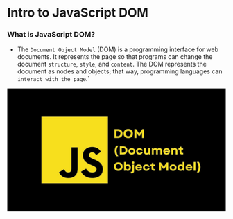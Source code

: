 # Intro to JavaScript DOM

### What is JavaScript DOM?

- The `Document Object Model` (DOM) is a programming interface for web documents. It represents the page so that programs can change the document `structure`, `style`, and `content`. The DOM represents the document as nodes and objects; that way, programming languages can `interact with the page`.`

![alt text](./src/image.png)
